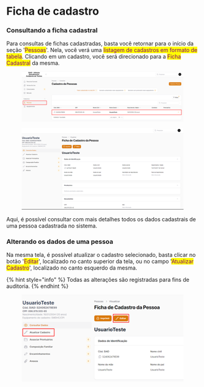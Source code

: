 # Ficha de cadastro

### Consultando a ficha cadastral

Para consultas de fichas cadastradas, basta você retornar para o início da seção '<mark style="color:purple;">Pessoas</mark>'. Nela, você verá uma <mark style="color:purple;">listagem de cadastros em formato de tabela</mark>. Clicando em um cadastro, você será direcionado para a <mark style="color:purple;">Ficha Cadastral</mark> da mesma.

<figure><img src="../.gitbook/assets/image (40).png" alt=""><figcaption></figcaption></figure>

<figure><img src="../.gitbook/assets/image (41).png" alt=""><figcaption></figcaption></figure>

Aqui, é possível consultar com mais detalhes todos os dados cadastrais de uma pessoa cadastrada no sistema.

### Alterando os dados de uma pessoa

Na mesma tela, é possível atualizar o cadastro selecionado, basta clicar no botão '<mark style="color:purple;">Editar</mark>', localizado no canto superior da tela, ou no campo '<mark style="color:purple;">Atualizar Cadastro</mark>', localizado no canto esquerdo da mesma.

{% hint style="info" %}
Todas as alterações são registradas para fins de auditoria.
{% endhint %}

<figure><img src="../.gitbook/assets/image (42).png" alt=""><figcaption></figcaption></figure>

